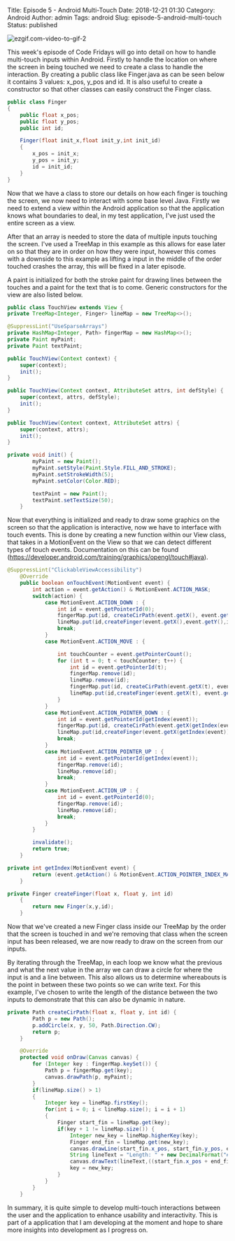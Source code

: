 Title: Episode 5 - Android Multi-Touch
Date: 2018-12-21 01:30
Category: Android
Author: admin
Tags: android
Slug: episode-5-android-multi-touch
Status: published

![ezgif.com-video-to-gif-2](..\img\episode-5-android-multi-touch\ezgif.com-video-to-gif-2.gif)

This week's episode of Code Fridays will go into detail on how to handle multi-touch inputs within Android. Firstly to handle the location on where the screen in being touched we need to create a class to handle the interaction. By creating a public class like Finger.java as can be seen below it contains 3 values: x\_pos, y\_pos and id. It is also useful to create a constructor so that other classes can easily construct the Finger class.

``` java
public class Finger
{
    public float x_pos;
    public float y_pos;
    public int id;

    Finger(float init_x,float init_y,int init_id)
    {
        x_pos = init_x;
        y_pos = init_y;
        id = init_id;
    }
}
```

Now that we have a class to store our details on how each finger is touching the screen, we now need to interact with some base level Java. Firstly we need to extend a view within the Android application so that the application knows what boundaries to deal, in my test application, I've just used the entire screen as a view.

After that an array is needed to store the data of multiple inputs touching the screen. I've used a TreeMap in this example as this allows for ease later on so that they are in order on how they were input, however this comes with a downside to this example as lifting a input in the middle of the order touched crashes the array, this will be fixed in a later episode.

A paint is initialized for both the stroke paint for drawing lines between the touches and a paint for the text that is to come. Generic constructors for the view are also listed below.

``` java
public class TouchView extends View {
private TreeMap<Integer, Finger> lineMap = new TreeMap<>();

@SuppressLint("UseSparseArrays")
private HashMap<Integer, Path> fingerMap = new HashMap<>();
private Paint myPaint;
private Paint textPaint;

public TouchView(Context context) {
    super(context);
    init();
}

public TouchView(Context context, AttributeSet attrs, int defStyle) {
    super(context, attrs, defStyle);
    init();
}

public TouchView(Context context, AttributeSet attrs) {
    super(context, attrs);
    init();
}

private void init() {
        myPaint = new Paint();
        myPaint.setStyle(Paint.Style.FILL_AND_STROKE);
        myPaint.setStrokeWidth(5);
        myPaint.setColor(Color.RED);

        textPaint = new Paint();
        textPaint.setTextSize(50);
    }
```

Now that everything is initialized and ready to draw some graphics on the screen so that the application is interactive, now we have to interface with touch events. This is done by creating a new function within our View class, that takes in a MotionEvent on the View so that we can detect different types of touch events. Documentation on this can be found (<https://developer.android.com/training/graphics/opengl/touch#java>).

``` java
@SuppressLint("ClickableViewAccessibility")
    @Override
    public boolean onTouchEvent(MotionEvent event) {
        int action = event.getAction() & MotionEvent.ACTION_MASK;
        switch(action) {
            case MotionEvent.ACTION_DOWN : {
                int id = event.getPointerId(0);
                fingerMap.put(id, createCirPath(event.getX(), event.getY(), id));
                lineMap.put(id,createFinger(event.getX(),event.getY(),id));
                break;
            }
            case MotionEvent.ACTION_MOVE : {

                int touchCounter = event.getPointerCount();
                for (int t = 0; t < touchCounter; t++) {
                    int id = event.getPointerId(t);
                    fingerMap.remove(id);
                    lineMap.remove(id);
                    fingerMap.put(id, createCirPath(event.getX(t), event.getY(t), id));
                    lineMap.put(id,createFinger(event.getX(t), event.getY(t), id));
                }
            }
            case MotionEvent.ACTION_POINTER_DOWN : {
                int id = event.getPointerId(getIndex(event));
                fingerMap.put(id, createCirPath(event.getX(getIndex(event)), event.getY(getIndex(event)), getIndex(event)));
                lineMap.put(id,createFinger(event.getX(getIndex(event)), event.getY(getIndex(event)), getIndex(event)));
                break;
            }
            case MotionEvent.ACTION_POINTER_UP : {
                int id = event.getPointerId(getIndex(event));
                fingerMap.remove(id);
                lineMap.remove(id);
                break;
            }
            case MotionEvent.ACTION_UP : {
                int id = event.getPointerId(0);
                fingerMap.remove(id);
                lineMap.remove(id);
                break;
            }
        }

        invalidate();
        return true;
    }

private int getIndex(MotionEvent event) {
        return (event.getAction() & MotionEvent.ACTION_POINTER_INDEX_MASK) >> MotionEvent.ACTION_POINTER_INDEX_SHIFT;
    }

private Finger createFinger(float x, float y, int id)
    {
        return new Finger(x,y,id);
    }
```

Now that we've created a new Finger class inside our TreeMap by the order that the screen is touched in and we're removing that class when the screen input has been released, we are now ready to draw on the screen from our inputs.

By iterating through the TreeMap, in each loop we know what the previous and what the next value in the array we can draw a circle for where the input is and a line between. This also allows us to determine whereabouts is the point in between these two points so we can write text. For this example, I've chosen to write the length of the distance between the two inputs to demonstrate that this can also be dynamic in nature.

``` java
private Path createCirPath(float x, float y, int id) {
        Path p = new Path();
        p.addCircle(x, y, 50, Path.Direction.CW);
        return p;
    }

    @Override
    protected void onDraw(Canvas canvas) {
        for (Integer key : fingerMap.keySet()) {
            Path p = fingerMap.get(key);
            canvas.drawPath(p, myPaint);
        }
        if(lineMap.size() > 1)
        {
            Integer key = lineMap.firstKey();
            for(int i = 0; i < lineMap.size(); i = i + 1)
            {
                Finger start_fin = lineMap.get(key);
                if(key + 1 != lineMap.size()) {
                    Integer new_key = lineMap.higherKey(key);
                    Finger end_fin = lineMap.get(new_key);
                    canvas.drawLine(start_fin.x_pos, start_fin.y_pos, end_fin.x_pos, end_fin.y_pos, myPaint);
                    String lineText = "Length: " + new DecimalFormat("#.##").format(Math.sqrt(Math.pow(end_fin.x_pos - start_fin.x_pos,2) + Math.pow(end_fin.y_pos - start_fin.y_pos,2)));
                    canvas.drawText(lineText,((start_fin.x_pos + end_fin.x_pos) / 2), ((start_fin.y_pos + end_fin.y_pos) / 2),textPaint);
                    key = new_key;
                }
            }
        }
    }
```

In summary, it is quite simple to develop multi-touch interactions between the user and the application to enhance usability and interactivity. This is part of a application that I am developing at the moment and hope to share more insights into development as I progress on.
